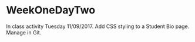 # WeekOneDayTwo

In class activity Tuesday 11/09/2017.  Add CSS styling to a Student Bio page.  Manage in Git.
